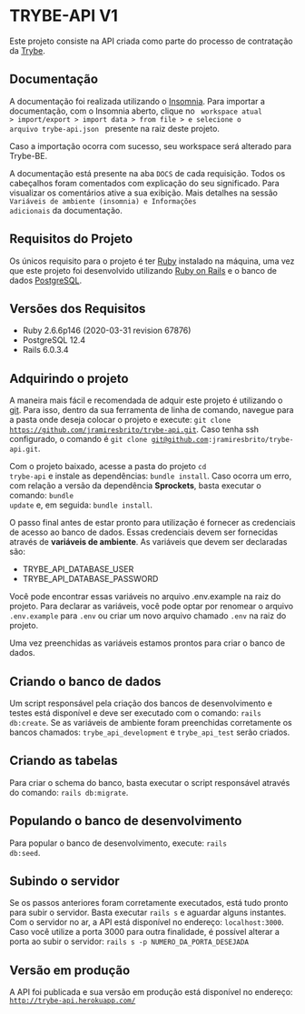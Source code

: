# TRYBE-API V1

Este projeto consiste na API criada como parte do processo de contratação da [Trybe](https://www.betrybe.com/).

## Documentação
A documentação foi realizada utilizando o [Insomnia](https://insomnia.rest/download/). Para importar a documentação, com o Insomnia aberto, clique no <code> workspace atual > import/export > import data > from file > e selecione o arquivo trybe-api.json </code> presente na raiz deste projeto.

Caso a importação ocorra com sucesso, seu workspace será alterado para Trybe-BE.

A documentação está presente na aba <code>DOCS</code> de cada requisição.
Todos os cabeçalhos foram comentados com explicação do seu significado. Para visualizar os comentários ative a sua exibição. Mais detalhes na sessão <code>Variáveis de ambiente (insomnia) e Informações adicionais</code> da documentação.

## Requisitos do Projeto
Os únicos requisito para o projeto é ter [Ruby](https://www.ruby-lang.org/pt/documentation/installation/) instalado na máquina, uma vez que este projeto foi desenvolvido utilizando [Ruby on Rails](https://guides.rubyonrails.org/v5.0/getting_started.html#installing-rails) e o banco de dados [PostgreSQL](https://www.postgresql.org/download/).

## Versões dos Requisitos

* Ruby 2.6.6p146 (2020-03-31 revision 67876)
* PostgreSQL 12.4
* Rails 6.0.3.4

## Adquirindo o projeto
A maneira mais fácil e recomendada de adquir este projeto é utilizando o [git](https://git-scm.com/book/en/v2/Getting-Started-Installing-Git). Para isso, dentro da sua ferramenta de linha de comando, navegue para a pasta onde deseja colocar o projeto e execute: <code>git clone https://github.com/jramiresbrito/trybe-api.git</code>. Caso tenha ssh configurado, o comando é <code>git clone git@github.com:jramiresbrito/trybe-api.git</code>.

Com o projeto baixado, acesse a pasta do projeto <code>cd trybe-api</code> e instale as dependências: <code>bundle install</code>. Caso ocorra um erro, com relação a versão da dependência **Sprockets**, basta executar o comando: <code>bundle update</code> e, em seguida: <code>bundle install</code>.

O passo final antes de estar pronto para utilização é fornecer as credenciais de acesso ao banco de dados. Essas credenciais devem ser fornecidas através de **variáveis de ambiente**. As variáveis que devem ser declaradas são:

* TRYBE_API_DATABASE_USER
* TRYBE_API_DATABASE_PASSWORD

Você pode encontrar essas variáveis no arquivo </code>.env.example</code> na raiz do projeto. Para declarar as variáveis, você pode optar por renomear o arquivo <code>.env.example</code> para <code>.env</code> ou criar um novo arquivo chamado <code>.env</code> na raiz do projeto.

Uma vez preenchidas as variáveis estamos prontos para criar o banco de dados.

## Criando o banco de dados
Um script responsável pela criação dos bancos de desenvolvimento e testes está disponível e deve ser executado com o comando: <code>rails db:create</code>. Se as variáveis de ambiente foram preenchidas corretamente os bancos chamados: <code>trybe_api_development</code> e <code>trybe_api_test</code> serão criados.

## Criando as tabelas
Para criar o schema do banco, basta executar o script responsável através do comando: <code>rails db:migrate</code>.

## Populando o banco de desenvolvimento
Para popular o banco de desenvolvimento, execute: <code>rails db:seed</code>.

## Subindo o servidor
Se os passos anteriores foram corretamente executados, está tudo pronto para subir o servidor. Basta executar <code>rails s</code> e aguardar alguns instantes. Com o servidor no ar, a API está disponível no endereço: <code>localhost:3000</code>. Caso você utilize a porta 3000 para outra finalidade, é possível alterar a porta ao subir o servidor: <code>rails s -p NUMERO_DA_PORTA_DESEJADA</code>

## Versão em produção
A API foi publicada e sua versão em produção está disponível no endereço: <code>http://trybe-api.herokuapp.com/</code>
